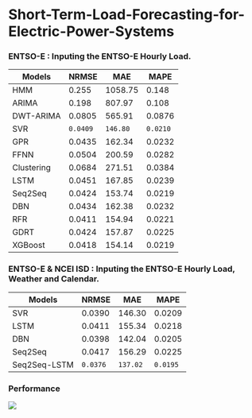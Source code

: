 # Short-Term-Load-Forecasting-for-Electric-Power-Systems
### ENTSO-E : Inputing the ENTSO-E Hourly Load.
Models|NRMSE|MAE|MAPE
------------- | -------------| -------------| -------------
HMM | 0.255 | 1058.75 | 0.148
ARIMA | 0.198 | 807.97 | 0.108
DWT-ARIMA | 0.0805 | 565.91 | 0.0876
SVR | `0.0409` | `146.80` | `0.0210`
GPR | 0.0435 | 162.34 | 0.0232
FFNN | 0.0504 | 200.59 | 0.0282
Clustering | 0.0684 | 271.51 | 0.0384
LSTM | 0.0451 | 167.85 | 0.0239
Seq2Seq | 0.0424 | 153.74 | 0.0219
DBN | 0.0434 | 162.38 | 0.0232
RFR | 0.0411 | 154.94 | 0.0221
GDRT | 0.0424 | 157.87| 0.0225
XGBoost | 0.0418 | 154.14 | 0.0219
### ENTSO-E & NCEI ISD : Inputing the ENTSO-E Hourly Load, Weather and Calendar.
Models|NRMSE|MAE|MAPE
------------- | -------------| -------------| -------------
SVR | 0.0390 | 146.30 | 0.0209
LSTM | 0.0411 | 155.34 | 0.0218
DBN | 0.0398 | 142.04 | 0.0205
Seq2Seq | 0.0417 | 156.29 | 0.0225
Seq2Seq-LSTM | `0.0376` | `137.02` | `0.0195`
### Performance
![](https://github.com/YuanSiping/Short-Term-Load-Forecasting-for-Electric-Power-Systems/blob/master/result/all.jpg)
